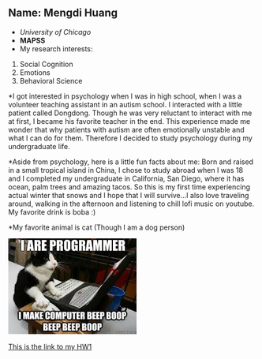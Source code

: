 

## Name: Mengdi Huang
* *University of Chicago*
* **MAPSS**
* My research interests:
1. Social Cognition
1. Emotions
1. Behavioral Science

*I got interested in psychology when I was in high school, when I was a volunteer teaching assistant in an autism school. I interacted with a little patient called Dongdong. Though he was very reluctant to interact with me at first, I became his favorite teacher in the end. This experience made me wonder that why patients with autism are often emotionally unstable and what I can do for them. Therefore I decided to study psychology during my undergraduate life.

*Aside from psychology, here is a little fun facts about me:
Born and raised in a small tropical island in China, I chose to study abroad when I was 18 and I completed my undergraduate in California, San Diego, where it has ocean, palm trees and amazing tacos. So this is my first time experiencing actual winter that snows and I hope that I will survive...I also love traveling around, walking in the afternoon and listening to chill lofi music on youtube. My favorite drink is boba :)




*My favorite animal is cat (Though I am a dog person)






![Here's a picture of me trying to program in R](download-1.jpg)

[This is the link to my HW1](https://github.com/mengdih97/hw01)
